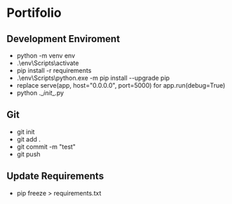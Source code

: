 # Portifolio

## Development Enviroment
- python -m venv env
- .\env\Scripts\activate
- pip install -r requirements
- .\env\Scripts\python.exe -m pip install --upgrade pip
- replace serve(app, host="0.0.0.0", port=5000) for app.run(debug=True)
- python .\__init__.py

## Git
- git init
- git add .
- git commit -m "test"
- git push

## Update Requirements
- pip freeze > requirements.txt